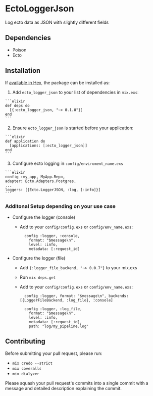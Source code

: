 # EctoLoggerJson

Log ecto data as JSON with slightly different fields

## Dependencies
  * Poison
  * Ecto

## Installation

If [available in Hex](https://hex.pm/docs/publish), the package can be installed as:

  1. Add `ecto_logger_json` to your list of dependencies in `mix.exs`:

    ```elixir
    def deps do
      [{:ecto_logger_json, "~> 0.1.0"}]
    end
    ```

  2. Ensure `ecto_logger_json` is started before your application:

    ```elixir
    def application do
      [applications: [:ecto_logger_json]]
    end
    ```

  3. Configure ecto logging in `config/enviroment_name.exs`

    ```elixir
    config :my_app, MyApp.Repo,
    adapter: Ecto.Adapters.Postgres,
    ...
    loggers: [{Ecto.LoggerJSON, :log, [:info]}]
    ```

### Additonal Setup depending on your use case
  * Configure the logger (console)
    * Add to your `config/config.exs` or `config/env_name.exs`:

            config :logger, :console,
              format: "$message\n",
              level: :info,
              metadata: [:request_id]

  * Configure the logger (file)
    * Add `{:logger_file_backend, "~> 0.0.7"}` to your mix.exs
    * Run `mix deps.get`
    * Add to your `config/config.exs` or `config/env_name.exs`:

            config :logger, format: "$message\n", backends: [{LoggerFileBackend, :log_file}, :console]

            config :logger, :log_file,
              format: "$message\n",
              level: :info,
              metadata: [:request_id],
              path: "log/my_pipeline.log"

## Contributing
Before submitting your pull request, please run:
  * `mix credo --strict`
  * `mix coveralls`
  * `mix dialyzer`

Please squash your pull request's commits into a single commit with a message and
detailed description explaining the commit.

